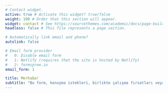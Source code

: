 ```yaml
---
# Contact widget.
active: true # Activate this widget? true/false
weight: 100 # Order that this section will appear.
widget: contact # See https://sourcethemes.com/academic/docs/page-builder/
headless: false # This file represents a page section.

# Automatically link email and phone?
autolink: false

# Email form provider
#   0: Disable email form
#   1: Netlify (requires that the site is hosted by Netlify)
#   2: formspree.io
email_form: 1

title: Merhaba!
subtitle: "Bu form, konuşma istekleri, birlikte çalışma fırsatları veya mentorluk talepleri hakkında bizimle iletişime geçmek içindir. Bu, yardım istemek için bir form KESİNLİKLE DEĞİLDİR."
---
```


